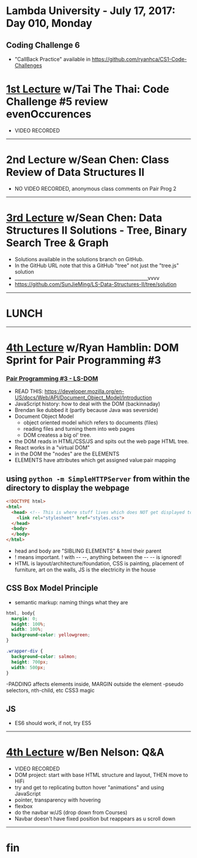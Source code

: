 # Lambda University - July 17, 2017: Day 010, Monday
## Coding Challenge 6
- "CallBack Practice" available in https://github.com/ryanhca/CS1-Code-Challenges

# [1st Lecture](URL) w/Tai The Thai: Code Challenge #5 review evenOccurences
- VIDEO RECORDED

***

# 2nd Lecture w/Sean Chen: Class Review of Data Structures II
- NO VIDEO RECORDED, anonymous class comments on Pair Prog 2

***

# [3rd Lecture](https://youtu.be/a7qTzbUVVsY) w/Sean Chen: Data Structures II Solutions - Tree, Binary Search Tree & Graph
- Solutions available in the solutions branch on GitHub.
- In the GitHub URL note that this a GitHub "tree" not just the "tree.js" solution
- _________________________________________________________vvvv
- https://github.com/SunJieMing/LS-Data-Structures-II/tree/solution

***
# LUNCH
***

# [4th Lecture](URL) w/Ryan Hamblin: DOM Sprint for Pair Programming #3
### [Pair Programming #3 - LS-DOM](https://github.com/ryanhca/LS-DOM.git)
- READ THIS: https://developer.mozilla.org/en-US/docs/Web/API/Document_Object_Model/Introduction
- JavaScript history: how to deal with the DOM (backinnaday)
- Brendan Ike dubbed it (partly because Java was severside)
- Document Object Model
  - object oriented model which refers to documents (files)
  - reading files and turning them into web pages
  - DOM createss a big ol' tree.
- the DOM reads in HTML/CSS/JS and spits out the web page HTML tree.
- React works in a "virtual DOM"
- in the DOM the "nodes" are the ELEMENTS
- ELEMENTS have attributes which get assigned value:pair mapping
## using `python -m SimpleHTTPServer` from within the directory to display the webpage

```html
<!DOCTYPE html>
<html>
  <head> <!-- This is where stuff lives which does NOT get displayed to the user -->
    <link rel="stylesheet" href="styles.css">
  </head>
  <body>
  </body>
</html>
```

- head and body are "SIBLING ELEMENTS" & html their parent
- ! means important. ! with -- --, anything between the -- -- is ignored!
- HTML is layout/architecture/foundation, CSS is painting, placement of furniture, art on the walls, JS is the electricity in the house

## CSS Box Model Principle
- semantic markup: naming things what they are

```css
html, body{
  margin: 0;
  height: 100%;
  width: 100%;
  background-color: yellowgreen;
}

.wrapper-div {
  background-color: salmon;
  height: 700px;
  width: 500px;
}
```

-PADDING affects elements inside, MARGIN outside the element
-pseudo selectors, nth-child, etc CSS3 magic

## JS
- ES6 should work, if not, try ES5

***

# [4th Lecture](URL) w/Ben Nelson: Q&A
- VIDEO RECORDED
- DOM project: start with base HTML structure and layout, THEN move to HiFi
- try and get to replicating button hover "animations" and using JavaScript
- pointer, transparency with hovering
- flexbox
- do the navbar w/JS (drop down from Courses)
- Navbar doesn't have fixed position but reappears as u scroll down

***

# fin
